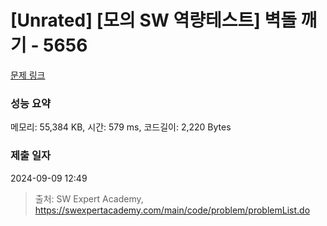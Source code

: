 # [Unrated] [모의 SW 역량테스트] 벽돌 깨기 - 5656 

[문제 링크](https://swexpertacademy.com/main/code/problem/problemDetail.do?contestProbId=AWXRQm6qfL0DFAUo) 

### 성능 요약

메모리: 55,384 KB, 시간: 579 ms, 코드길이: 2,220 Bytes

### 제출 일자

2024-09-09 12:49



> 출처: SW Expert Academy, https://swexpertacademy.com/main/code/problem/problemList.do